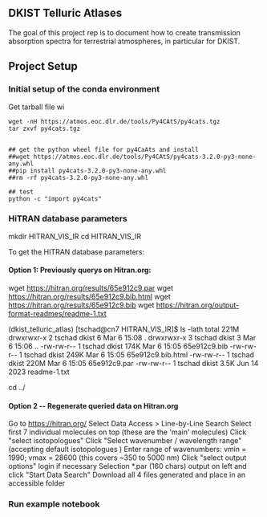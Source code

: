 ## DKIST Telluric Atlases

The goal of this project rep is to document how to create transmission absorption spectra for terrestrial atmospheres, in particular for DKIST. 

## Project Setup 

### Initial setup of the conda environment 



Get tarball file wi

```
wget -nH https://atmos.eoc.dlr.de/tools/Py4CAtS/py4cats.tgz
tar zxvf py4cats.tgz


## get the python wheel file for py4CaAts and install
##wget https://atmos.eoc.dlr.de/tools/Py4CAtS/py4cats-3.2.0-py3-none-any.whl
##pip install py4cats-3.2.0-py3-none-any.whl
##rm -rf py4cats-3.2.0-py3-none-any.whl

## test 
python -c "import py4cats"

```

### HiTRAN database parameters 

mkdir HITRAN_VIS_IR 
cd HITRAN_VIS_IR

To get the HITRAN database parameters:

#### Option 1:  Previously querys on Hitran.org: 

wget https://hitran.org/results/65e912c9.par
wget https://hitran.org/results/65e912c9.bib.html
wget https://hitran.org/results/65e912c9.bib
wget https://hitran.org/output-format-readmes/readme-1.txt

(dkist_telluric_atlas) [tschad@cn7 HITRAN_VIS_IR]$ ls -lath 
total 221M
drwxrwxr-x 2 tschad dkist    6 Mar  6 15:08 .
drwxrwxr-x 3 tschad dkist    3 Mar  6 15:06 ..
-rw-rw-r-- 1 tschad dkist 174K Mar  6 15:05 65e912c9.bib
-rw-rw-r-- 1 tschad dkist 249K Mar  6 15:05 65e912c9.bib.html
-rw-rw-r-- 1 tschad dkist 220M Mar  6 15:05 65e912c9.par
-rw-rw-r-- 1 tschad dkist 3.5K Jun 14  2023 readme-1.txt

cd ../

#### Option 2 -- Regenerate queried data on Hitran.org 

Go to https://hitran.org/ 
Select Data Access > Line-by-Line Search 
Select first 7 individual molecules on top (these are the 'main' molecules)
Click "select isotopologues"
Click "Select wavenumber / wavelength range" (accepting default isotopologues )
Enter range of wavenumbers:  vmin = 1990; vmax = 28600 (this covers ~350 to 5000 nm)
Click "select output options"
login if necessary 
Selection *.par (160 chars) output on left and click "Start Data Search"
Download all 4 files generated and place in an accessible folder 

### Run example notebook 
